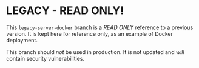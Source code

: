 # LEGACY - READ ONLY!

This `legacy-server-docker` branch is a *READ ONLY* reference to a previous version. It is kept here for reference only, as an example of Docker deployment.

This branch should *not* be used in production. It is not updated and *will* contain security vulnerabilities.
